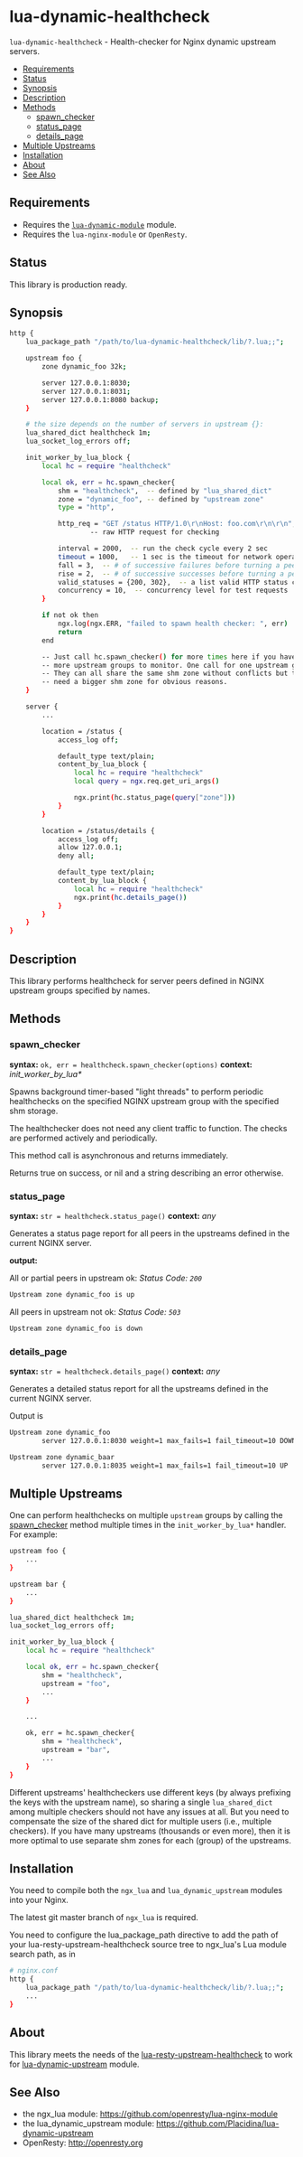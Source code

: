 # lua-dynamic-healthcheck

`lua-dynamic-healthcheck` - Health-checker for Nginx dynamic upstream servers.

* [Requirements](#requirements)
* [Status](#status)
* [Synopsis](#synopsis)
* [Description](#description)
* [Methods](#methods)
  * [spawn_checker](#spawn_checker)
  * [status_page](#status_page)
  * [details_page](#details_page)
* [Multiple Upstreams](#multiple-upstreams)
* [Installation](#installation)
* [About](#about)
* [See Also](#see-also)

## Requirements

* Requires the [`lua-dynamic-module`](Placidina/lua-dynamic-module) module.
* Requires the `lua-nginx-module` or `OpenResty`.

## Status

This library is production ready.

## Synopsis

```sh
http {
    lua_package_path "/path/to/lua-dynamic-healthcheck/lib/?.lua;;";

    upstream foo {
        zone dynamic_foo 32k;

        server 127.0.0.1:8030;
        server 127.0.0.1:8031;
        server 127.0.0.1:8080 backup;
    }

    # the size depends on the number of servers in upstream {}:
    lua_shared_dict healthcheck 1m;
    lua_socket_log_errors off;

    init_worker_by_lua_block {
        local hc = require "healthcheck"

        local ok, err = hc.spawn_checker{
            shm = "healthcheck",  -- defined by "lua_shared_dict"
            zone = "dynamic_foo", -- defined by "upstream zone"
            type = "http",

            http_req = "GET /status HTTP/1.0\r\nHost: foo.com\r\n\r\n",
                    -- raw HTTP request for checking

            interval = 2000,  -- run the check cycle every 2 sec
            timeout = 1000,   -- 1 sec is the timeout for network operations
            fall = 3,  -- # of successive failures before turning a peer down
            rise = 2,  -- # of successive successes before turning a peer up
            valid_statuses = {200, 302},  -- a list valid HTTP status code
            concurrency = 10,  -- concurrency level for test requests
        }

        if not ok then
            ngx.log(ngx.ERR, "failed to spawn health checker: ", err)
            return
        end

        -- Just call hc.spawn_checker() for more times here if you have
        -- more upstream groups to monitor. One call for one upstream group.
        -- They can all share the same shm zone without conflicts but they
        -- need a bigger shm zone for obvious reasons.
    }

    server {
        ...

        location = /status {
            access_log off;

            default_type text/plain;
            content_by_lua_block {
                local hc = require "healthcheck"
                local query = ngx.req.get_uri_args()

                ngx.print(hc.status_page(query["zone"]))
            }
        }

        location = /status/details {
            access_log off;
            allow 127.0.0.1;
            deny all;

            default_type text/plain;
            content_by_lua_block {
                local hc = require "healthcheck"
                ngx.print(hc.details_page())
            }
        }
    }
}
```

## Description

This library performs healthcheck for server peers defined in NGINX upstream groups specified by names.

## Methods

### spawn_checker

**syntax:** `ok, err = healthcheck.spawn_checker(options)`
**context:** _init_worker_by_lua*_

Spawns background timer-based "light threads" to perform periodic healthchecks on the specified NGINX upstream group with the specified shm storage.

The healthchecker does not need any client traffic to function. The checks are performed actively and periodically.

This method call is asynchronous and returns immediately.

Returns true on success, or nil and a string describing an error otherwise.

### status_page

**syntax:** `str = healthcheck.status_page()`
**context:** _any_

Generates a status page report for all peers in the upstreams defined in the current NGINX server.

**output:**

All or partial peers in upstream ok:
_Status Code: `200`_

```sh
Upstream zone dynamic_foo is up
```

All peers in upstream not ok:
_Status Code: `503`_

```sh
Upstream zone dynamic_foo is down
```

### details_page

**syntax:** `str = healthcheck.details_page()`
**context:** _any_

Generates a detailed status report for all the upstreams defined in the current NGINX server.

Output is

```sh
Upstream zone dynamic_foo
        server 127.0.0.1:8030 weight=1 max_fails=1 fail_timeout=10 DOWN

Upstream zone dynamic_baar
        server 127.0.0.1:8035 weight=1 max_fails=1 fail_timeout=10 UP

```

## Multiple Upstreams

One can perform healthchecks on multiple `upstream` groups by calling the [spawn_checker](#spawn_checker) method multiple times in the `init_worker_by_lua*` handler. For example:

```sh
upstream foo {
    ...
}

upstream bar {
    ...
}

lua_shared_dict healthcheck 1m;
lua_socket_log_errors off;

init_worker_by_lua_block {
    local hc = require "healthcheck"

    local ok, err = hc.spawn_checker{
        shm = "healthcheck",
        upstream = "foo",
        ...
    }

    ...

    ok, err = hc.spawn_checker{
        shm = "healthcheck",
        upstream = "bar",
        ...
    }
}
```

Different upstreams' healthcheckers use different keys (by always prefixing the keys with the upstream name), so sharing a single `lua_shared_dict` among multiple checkers should not have any issues at all. But you need to compensate the size of the shared dict for multiple users (i.e., multiple checkers). If you have many upstreams (thousands or even more), then it is more optimal to use separate shm zones for each (group) of the upstreams.

## Installation

You need to compile both the `ngx_lua` and `lua_dynamic_upstream` modules into your Nginx.

The latest git master branch of `ngx_lua` is required.

You need to configure the lua_package_path directive to add the path of your lua-resty-upstream-healthcheck source tree to ngx_lua's Lua module search path, as in

```sh
# nginx.conf
http {
    lua_package_path "/path/to/lua-dynamic-healthcheck/lib/?.lua;;";
    ...
}
```

## About

This library meets the needs of the [lua-resty-upstream-healthcheck](https://github.com/openresty/lua-resty-upstream-healthcheck) to work for [lua-dynamic-upstream](https://github.com/Placidina/lua-dynamic-upstream) module.

## See Also

* the ngx_lua module: https://github.com/openresty/lua-nginx-module
* the lua_dynamic_upstream module: https://github.com/Placidina/lua-dynamic-upstream
* OpenResty: http://openresty.org
